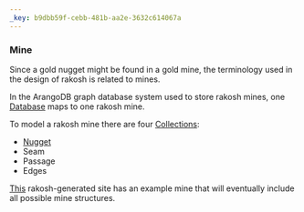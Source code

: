 ```yaml
---
_key: b9dbb59f-cebb-481b-aa2e-3632c614067a
---
```


### Mine

Since a gold nugget might be found in a gold mine, the terminology used in the design of rakosh is related to mines.

In the ArangoDB graph database system used to store rakosh mines, one [Database](https://www.arangodb.com/docs/3.10/data-modeling-databases.html) maps to one rakosh mine.

To model a rakosh mine there are four [Collections](https://www.arangodb.com/docs/3.10/data-modeling-collections.html):

* [Nugget](/nugget/1f36fe64-eef9-4226-b837-0f9c35814405)
* Seam
* Passage
* Edges

[This](https://orval.github.io/rakosh-example/) rakosh-generated site has an example mine that will eventually include all possible mine structures.
